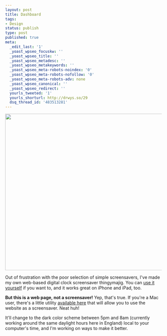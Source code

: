 ```yaml
---
layout: post
title: Dashboard
tags:
- Design
status: publish
type: post
published: true
meta:
  _edit_last: '1'
  _yoast_wpseo_focuskw: ''
  _yoast_wpseo_title: ''
  _yoast_wpseo_metadesc: ''
  _yoast_wpseo_metakeywords: ''
  _yoast_wpseo_meta-robots-noindex: '0'
  _yoast_wpseo_meta-robots-nofollow: '0'
  _yoast_wpseo_meta-robots-adv: none
  _yoast_wpseo_canonical: ''
  _yoast_wpseo_redirect: ''
  yourls_tweeted: '1'
  yourls_shorturl: http://drwys.so/29
  dsq_thread_id: '483513281'
---
```

<a href="http://daneden.me/dashboard"><img class="aligncenter size-full wp-image-1016" title="The Dashboard, running on iPhone" src="http://daneden.me/wp-content/uploads/2011/11/iphone.png" alt="" width="770" height="503" /></a>

Out of frustration with the poor selection of simple screensavers, I've made my own web-based digital clock screensaver thingymajig. You can <a href="http://daneden.me/dashboard">use it yourself</a>&nbsp;if you want to, and it works great on iPhone and iPad, too.

<strong>But this is a web page, not a screensaver!</strong>&nbsp;Yep, that's true. If you're a Mac user, there's a little utility <a href="http://code.google.com/p/websaver/">available here</a>&nbsp;that will allow you to use the website as a screensaver. Neat huh!

It'll change to the dark color scheme between 5pm and 8am (currently working around the same daylight hours here in England) local to your computer's time, and I'm working on ways to make it better.
